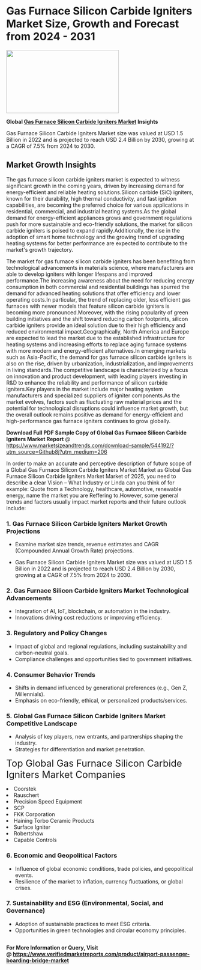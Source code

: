 <H1>Gas Furnace Silicon Carbide Igniters Market Size, Growth and Forecast from 2024 - 2031</H1><img class="aligncenter size-medium wp-image-584254" src="https://thirdeyenews.in/wp-content/uploads/2024/09/Global-Market-Research-300x168.jpeg" alt="" width="300" height="168" /><p><strong>Global&nbsp;<a href="https://www.marketsizeandtrends.com/download-sample/544192/?utm_source=Github8j?utm_medium=206">Gas Furnace Silicon Carbide Igniters Market</a> Insights</strong></p><p>Gas Furnace Silicon Carbide Igniters Market size was valued at USD 1.5 Billion in 2022 and is projected to reach USD 2.4 Billion by 2030, growing at a CAGR of 7.5% from 2024 to 2030.</p><p><h2>Market Growth Insights</h2> <p>The gas furnace silicon carbide igniters market is expected to witness significant growth in the coming years, driven by increasing demand for energy-efficient and reliable heating solutions.Silicon carbide (SiC) igniters, known for their durability, high thermal conductivity, and fast ignition capabilities, are becoming the preferred choice for various applications in residential, commercial, and industrial heating systems.As the global demand for energy-efficient appliances grows and government regulations push for more sustainable and eco-friendly solutions, the market for silicon carbide igniters is poised to expand rapidly.Additionally, the rise in the adoption of smart home technology and the growing trend of upgrading heating systems for better performance are expected to contribute to the market's growth trajectory.</p> <p>The market for gas furnace silicon carbide igniters has been benefiting from technological advancements in materials science, where manufacturers are able to develop igniters with longer lifespans and improved performance.The increasing awareness about the need for reducing energy consumption in both commercial and residential buildings has spurred the demand for advanced heating solutions that offer efficiency and lower operating costs.In particular, the trend of replacing older, less efficient gas furnaces with newer models that feature silicon carbide igniters is becoming more pronounced.Moreover, with the rising popularity of green building initiatives and the shift toward reducing carbon footprints, silicon carbide igniters provide an ideal solution due to their high efficiency and reduced environmental impact.Geographically, North America and Europe are expected to lead the market due to the established infrastructure for heating systems and increasing efforts to replace aging furnace systems with more modern and energy-efficient alternatives.In emerging markets such as Asia-Pacific, the demand for gas furnace silicon carbide igniters is also on the rise, driven by urbanization, industrialization, and improvements in living standards.The competitive landscape is characterized by a focus on innovation and product development, with leading players investing in R&D to enhance the reliability and performance of silicon carbide igniters.Key players in the market include major heating system manufacturers and specialized suppliers of igniter components.As the market evolves, factors such as fluctuating raw material prices and the potential for technological disruptions could influence market growth, but the overall outlook remains positive as demand for energy-efficient and high-performance gas furnace igniters continues to grow globally.</p> <p><span class=""><strong>Download Full PDF Sample Copy of Global Gas Furnace Silicon Carbide Igniters Market Report</strong> @ <a href="https://www.marketsizeandtrends.com/download-sample/544192/?utm_source=Github8j?utm_medium=206" target="_blank">https://www.marketsizeandtrends.com/download-sample/544192/?utm_source=Github8j?utm_medium=206</a></span></p><p>In order to make an accurate and perceptive description of future scope of a Global&nbsp;Gas Furnace Silicon Carbide Igniters Market Market as Global&nbsp;Gas Furnace Silicon Carbide Igniters Market Market of 2025, you need to describe a clear Vision &ndash; What Industry or Linda can you think of for example: Quote from a Technology, healthcare, automotive, renewable energy, name the market you are Reffering to.However, some general trends and factors usually impact market reports and their future outlook include:</p><h3>1.&nbsp;<strong>Gas Furnace Silicon Carbide Igniters Market Growth Projections</strong></h3><ul><li>Examine market size trends, revenue estimates and CAGR (Compounded Annual Growth Rate) projections.</li><li><p>Gas Furnace Silicon Carbide Igniters Market size was valued at USD 1.5 Billion in 2022 and is projected to reach USD 2.4 Billion by 2030, growing at a CAGR of 7.5% from 2024 to 2030.</p></li></ul><h3>2.&nbsp;<strong>Gas Furnace Silicon Carbide Igniters Market Technological Advancements</strong></h3><ul><li>Integration of AI, IoT, blockchain, or automation in the industry.</li><li>Innovations driving cost reductions or improving efficiency.</li></ul><h3>3.&nbsp;<strong>Regulatory and Policy Changes</strong></h3><ul><li>Impact of global and regional regulations, including sustainability and carbon-neutral goals.</li><li>Compliance challenges and opportunities tied to government initiatives.</li></ul><h3>4.&nbsp;<strong>Consumer Behavior Trends</strong></h3><ul><li>Shifts in demand influenced by generational preferences (e.g., Gen Z, Millennials).</li><li>Emphasis on eco-friendly, ethical, or personalized products/services.</li></ul><h3>5.&nbsp;<strong>Global Gas Furnace Silicon Carbide Igniters Market Competitive Landscape</strong></h3><ul><li>Analysis of key players, new entrants, and partnerships shaping the industry.</li><li>Strategies for differentiation and market penetration.</li></ul><p data-pm-slice="1 1 []"><span style="color: inherit; font-family: inherit; font-size: 25px;">Top Global Gas Furnace Silicon Carbide Igniters Market Companies</span></p><div class="" data-test-id=""><p><li>Coorstek</li><li> Rauschert</li><li> Precision Speed Equipment</li><li> SCP</li><li> FKK Corporation</li><li> Haining Torbo Ceramic Products</li><li> Surface Igniter</li><li> Robertshaw</li><li> Capable Controls</li></p></div><h3>6.&nbsp;<strong>Economic and Geopolitical Factors</strong></h3><ul><li>Influence of global economic conditions, trade policies, and geopolitical events.</li><li>Resilience of the market to inflation, currency fluctuations, or global crises.</li></ul><h3>7.&nbsp;<strong>Sustainability and ESG (Environmental, Social, and Governance)</strong></h3><ul><li>Adoption of sustainable practices to meet ESG criteria.</li><li>Opportunities in green technologies and circular economy principles.</li></ul><h2><strong style="font-size: 14px;">For More Information or Query, Visit @&nbsp;</strong><a style="background-color: #ffffff; font-size: 14px;" href="https://www.marketsizeandtrends.com/report/gas-furnace-silicon-carbide-igniters-market/" target="_blank">https://www.verifiedmarketreports.com/product/airport-passenger-boarding-bridge-market</a></h2>